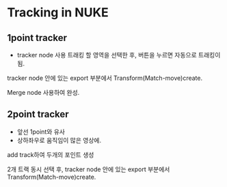 # Tracking in NUKE
## 1point tracker
- tracker node 사용
트래킹 할 영역을 선택한 후, 버튼을 누르면 자동으로 트래킹이 됨. 

tracker node 안에 있는 export 부분에서 Transform(Match-move)create.

Merge node 사용하여 완성.

## 2point tracker
- 앞선 1point와 유사
- 상하좌우로 움직임이 많은 영상에.

add track하여 두개의 포인트 생성

2개 트랙 동시 선택 후, tracker node 안에 있는 export 부분에서 Transform(Match-move)create.
